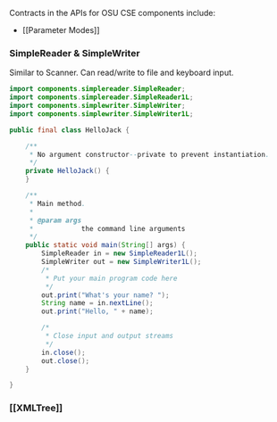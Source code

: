 Contracts in the APIs for OSU CSE components include:
- [[Parameter Modes]]

### SimpleReader & SimpleWriter
Similar to Scanner. Can read/write to file and keyboard input.

```java
import components.simplereader.SimpleReader;
import components.simplereader.SimpleReader1L;
import components.simplewriter.SimpleWriter;
import components.simplewriter.SimpleWriter1L;

public final class HelloJack {

    /**
     * No argument constructor--private to prevent instantiation.
     */
    private HelloJack() {
    }

    /**
     * Main method.
     *
     * @param args
     *            the command line arguments
     */
    public static void main(String[] args) {
        SimpleReader in = new SimpleReader1L();
        SimpleWriter out = new SimpleWriter1L();
        /*
         * Put your main program code here
         */
        out.print("What's your name? ");
        String name = in.nextLine();
        out.print("Hello, " + name);

        /*
         * Close input and output streams
         */
        in.close();
        out.close();
    }

}

```


### [[XMLTree]]

